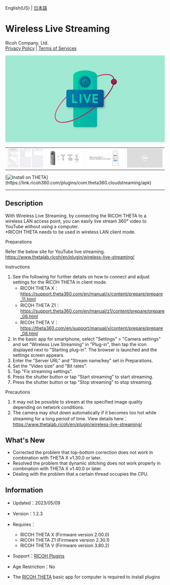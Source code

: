 English(US) | [日本語](README.ja.md)

# Wireless Live Streaming
Ricoh Company, Ltd.  
[Privacy Policy](../../README.md#privacy-policy) | [Terms of Services](../../README.md#terms-of-services)

<div align="center">
 <img src="1.png">

 <table>
  <tr>
   <td><img src="2.png"></td>
   <td><img src="3.png"></td>
   <td><img src="4.png"></td>
   <td><img src="../../resources/common/img/noimg.png"></td>
  </tr>
 </table>
</div>

[![Install on THETA](https://assets.ricoh360.com/image/upload/v1/front/theta/install-button.svg?)](https://link.ricoh360.com/plugins/com.theta360.cloudstreaming/apk)

***

## Description
With Wireless Live Streaming, by connecting the RICOH THETA to a wireless LAN access point, you can easily live stream 360° video to YouTube without using a computer.  
*RICOH THETA needs to be used in wireless LAN client mode.  


Preparations  

Refer the below site for YouTube live streaming.  
https://www.thetalab.ricoh/en/plugin/wireless-live-streaming/  



Instructions  

1. See the following for further details on how to connect and adjust settings for the RICOH THETA in client mode.
   * RICOH THETA X：https://support.theta360.com/en/manual/x/content/prepare/prepare_11.html
   * RICOH THETA Z1：https://support.theta360.com/en/manual/z1/content/prepare/prepare_08.html
   * RICOH THETA V：https://theta360.com/en/support/manual/v/content/prepare/prepare_08.html
2. In the basic app for smartphone, select "Settings" > "Camera settings" and set "Wireless Live Streaming" in "Plug-in", then tap the icon displayed next to "Starting plug-in". The browser is launched and the settings screen appears.
3. Enter the "Server URL" and "Stream name/key" set in Preparations.
4. Set the "Video size" and "Bit rates".
5. Tap "Fix streaming settings".
6. Press the shutter button or tap "Start streaming" to start streaming.
7. Press the shutter button or tap "Stop streaming" to stop streaming.

Precautions  
1. It may not be possible to stream at the specified image quality depending on network conditions.
2. The camera may shut down automatically if it becomes too hot while streaming for a long period of time.
View details here：https://www.thetalab.ricoh/en/plugin/wireless-live-streaming/  

## What's New
* Corrected the problem that top-bottom correction does not work in combination with THETA X v1.30.0 or later.
* Resolved the problem that dynamic stitching does not work properly in combination with THETA X v1.40.0 or later.
* Dealing with the problem that a certain thread occupies the CPU.

## Information
  * Updated：2023/05/09
  * Version：1.2.3
  * Requires：
    * RICOH THETA X (Firmware version 2.00.0)
    * RICOH THETA Z1 (Firmware version 2.30.1)
    * RICOH THETA V (Firmware version 3.80.2)
  * Support：[RICOH Plugins](https://support.theta360.com/ja/)
  * Age Restriction：No

* The [RICOH THETA](https://theta360.com/ja/about/application/pc.html#app-detail-01) basic app for computer is required to install plugins
